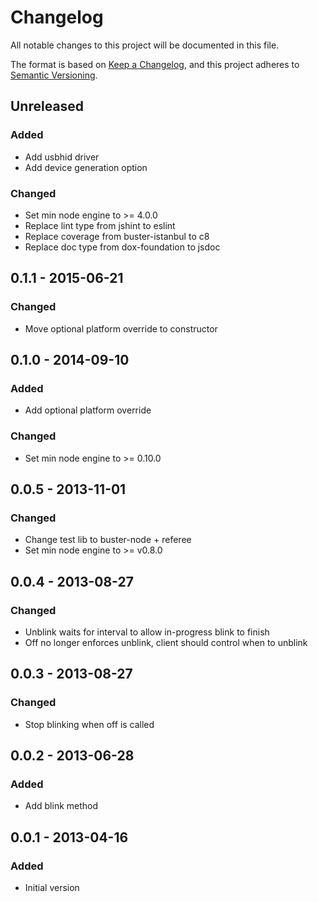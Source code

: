 # Changelog

All notable changes to this project will be documented in this file.

The format is based on [Keep a Changelog](https://keepachangelog.com/en/1.0.0/),
and this project adheres to [Semantic Versioning](https://semver.org/spec/v2.0.0.html).

## Unreleased

### Added
- Add usbhid driver
- Add device generation option

### Changed
- Set min node engine to >= 4.0.0
- Replace lint type from jshint to eslint
- Replace coverage from buster-istanbul to c8
- Replace doc type from dox-foundation to jsdoc

## 0.1.1 - 2015-06-21
### Changed
- Move optional platform override to constructor

## 0.1.0 - 2014-09-10
### Added
- Add optional platform override

### Changed
- Set min node engine to >= 0.10.0

## 0.0.5 - 2013-11-01
### Changed
- Change test lib to buster-node + referee
- Set min node engine to >= v0.8.0 

## 0.0.4 - 2013-08-27
### Changed
- Unblink waits for interval to allow in-progress blink to finish
- Off no longer enforces unblink, client should control when to unblink

## 0.0.3 - 2013-08-27
### Changed
- Stop blinking when off is called

## 0.0.2 - 2013-06-28
### Added
- Add blink method

## 0.0.1 - 2013-04-16
### Added
- Initial version
